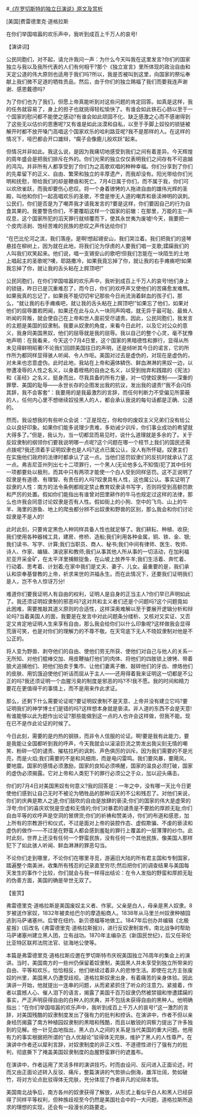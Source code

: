#[《在罗切斯特的独立日演说》原文及赏析](https://www.vrrw.net/wx/14679.html)

[美国]费雷德里克·道格拉斯

在你们举国喧嚣的欢乐声中，我听到成百上千万人的哀号!

【演讲词】

公民同胞们，对不起，请允许我问一声：为什么今天叫我在这里发言?你们的国家独立与我以及我所代表的人们有何相干?那个《独立宣言》里所体现的政治自由和天定公道的伟大原则也适用于我们吗?所以，我是否被叫到这里，向国家的祭坛奉献上我们微不足道的牺牲贡品，然后，由于你们的独立赐福了我们而要我连声谢谢、感恩戴德吗?

为了你们也为了我们，但愿上帝真能听到对这些问题的肯定回答。如真是这样，我的任务就容易了，身上的担子也就挑得轻松愉快了。有谁会如此铁石心肠以至于一个国家的慰问都不能使之感动?有谁会如此顽固不化、缺乏感激之心而不感谢得到了这些无以估价的恩惠呢?又有谁是如此淡漠和自私，以至于手脚上奴役的锁链被解开时都不放开嗓门高唱这个国家欢乐的哈利路亚呢?我不是那样的人。在这样的情况下，哑巴都会开口雄辩，“瘸子会像鹿儿般欢跃”起来。

但情况并非如此。我这么说，是因为我痛切地感受到我们之间有着差异。今天辉煌的周年盛会是把我们排斥在外的。你们光荣的独立仅仅表明我们之间存有不可逾越的鸿沟。并非所有人都享受到了你们为之高歌欢唱的种种幸福。你们分享到了你们的先辈留下的正义、自由、繁荣和独立的丰厚遗产，而我却没有。阳光带给你们光明和抚慰，带给我们的却是鞭痕和死亡。7月4日属于你们，而不属于我，你们可以欢欣雀跃，而我却要伤心悲叹。将一个身着镣铐的人拖进自由的雄伟光辉的圣殿，叫他和你们一起高唱欢乐的圣歌，不啻是惨无人道的嘲弄和亵渎神明的讽刺。公民们，你们是否是为了嘲弄我才请我发言的?要是这样，你们要因自己的行为自食其果的。我要警告你们，不要覆蹈这样一个国家的前辙：在那里，万能的主一声叹息，这个国家所犯的滔天罪行就倾覆而下，使其永世夷为废墟!今天，我要把一个皮肉活剥、饱经苦难的民族的悲叹之声传达给你们!

“在巴比伦河之滨，我们落座。是啊!想起锡安山，我们哭泣着。我们把我们的竖琴悬挂在柳树上，因为就在此地，将我们沦为俘虏的人要我们唱一支歌;蹂躏我们的人叫我们欢笑起来。他们说，唱一支锡安山的歌吧!但我们怎能在一块陌生的土地上唱起主的圣歌呢?噢，耶路撒冷，如果我竟忘掉了你，就让我的右手瘫痪吧!如果我忘掉了你，就让我的舌头粘在上腭顶吧!”

公民同胞们，在你们举国喧嚣的欢乐声中，我听到成百上千万人的哀号!他们身上的锁链，昨日已是沉重难忍了，而今日，你们的欢呼声又使他们的苦痛愈发难熬。如果我真的忘记了，如果我不能切切牢记那些今日尚流淌着鲜血的孩子们，那么，“就让我的右手瘫痪吧，就让我的舌头粘在上腭顶吧!”如果忘了他们，如果对他们的屈辱置若罔闻，如果还在此与众人一块同声鸣唱，就无异于最可耻、最耸人听闻的背叛，就会使自己在上帝和世人面前受尽谴责。因此，公民同胞们，我发言的主题是美国的奴隶制。我要从奴隶的角度，来看今日此时，以及它对公众的意义，我身同美国黑奴，他们的屈辱就是我的屈辱。我以自己的整个心灵，毫不犹豫地声明：在我看来，今天这个7月4日里，这个国家的黑暗德性和罪行，显得从所未见得鲜明昭著!不论我们回顾美国往日的声明，还是倾听其今日的诺言，它的所作所为都同样显得骇人听闻、令人作呕。美国对过去是虚伪的，对现在是虚伪的，对未来也恣意虚伪。此时此地，我站在上帝和遍体鳞伤、鲜血淋淋的黑奴一边，以惨遭凌辱的人性之名义，以身着桎梏的自由之名义，以受到抛弃和践踏的《宪法》和《圣经》之名义，挺身而出，尽我具备的所有力量，对一切使奴隶制——深重的罪孽、美国的耻辱——永世长存的企图发出我的抗议，发出我的谴责!“我不会闪烁其辞，我不会客套”：我要用的是我最激烈的言辞，而任何判断力不受偏见所蒙蔽的人，任何内心里不想继续奴役黑人的人，都会承认我说的每句话都是正确、公道的。

然而，我设想我的有些听众会说：“正是现在，你和你的废奴主义兄弟们没有给公众以良好印象。如果你们能多说理少责难，多劝诫少训斥，你们事业成功的希望就大得多了。”但是，我认为，当一切都显而易见时，说什么道理就是多余的了。关于反奴隶制的纲领你们要我说明哪一点呢?这个问题在哪一个枝节上我们的国民还需点拨呢?我还须着手证明奴隶也是人吗?这点已属公认，没人有所怀疑。奴隶主们在实施他们政府的法律时都承认了这一点。当他们惩罚奴隶们的反抗时就承认了这一点。弗吉尼亚州列出七十二项罪行，一个黑人(无论他多么不知情)犯了其中任何一项都要处以极刑，而其中只有两项才能使一个白人受到同样惩罚。这不正说明了奴隶是有道德、有理智、有责任的人吗?奴隶具有人性，这也属公认。事实证明了奴隶的人性：南方的法令条例都规定禁止教育奴隶读书写字，否则将受到高额罚款和严厉的处置。假如你们能指出有谁曾对田里耕作的牛马也规定过这样的法律，那么也许我会同意讨论奴隶是否有人性。假如街上的小狗、空中的飞鸟、山上的牛羊、海里的游鱼、地上的爬虫都分辨不出奴隶和野兽的区别，那么我会和你们讨论奴隶是不是人的!



此时此刻，只要肯定黑色人种同样具备人性也就足够了。我们耕耘、种植、收获;我们使用各种器械工具，建房、修桥、造船;我们利用各种金属，铜、铁、金、银;我们读书、写字、计算;我们当职员、商人、秘书;我们中间有律师、医生、牧师、诗人、作家、编辑、演说家和教师;我们从事其他人所从事的一切活动，在加利福尼亚开采金矿，在太平洋里捕鲸捉鱼，在山坡上放养牛羊;我们生活着、奔忙着、行动着、思考着、计划着;在家中我们是丈夫、妻子、儿女。最重要的是，我们承认和崇奉基督教的上帝，祈求来世的洪福永生。而在此情况下，还要我们证明我们是人，岂不令人惊讶万分!

难道你们要我证明人有自由的权利，证明人是自身的正当主人?你们早已声明如此了。我还须证明奴隶制的邪恶吗?这对共和主义者们还是个问题吗?这个问题竟如此困难，需要推敲其道义原则的合适性，这样深奥难解以至于要展开逻辑分析和辩论吗?当着美国人的面，我要是在发言中对此问题条分缕析、又核对又实证、又否定又肯定地证明人生来享有自由，那么我会给你们以什么印象呢?这样做我会显得荒唐可笑，也是对你们的理解力的不尊不敬。在天穹底下无人不晓奴隶制对他是不公正的。

将人变为野兽、剥夺他们的自由、使他们劳无所获、使他们对自己与他人的关系一无所知、对他们棍棒交加、用皮鞭抽打他们的肉体、将他们的四肢锁上镣铐、带着狼犬追捕他们、把他们拍卖于集市、让他们妻离子散、敲碎他们的牙齿、燎烙他们的皮肤、用饥饿迫使他们听话而屈从于主人——还用得着我来证明这一切都是不公正的吗?我还须证明一个血腥污臭的制度是邪恶的吗?不!我不愿。我的时间和精力要花在更值得干的事情上，而不是用来作此求证。

那么，还剩下什么需要论证呢?要证明奴隶制不是天意、上帝并没有建立它吗?要证明我们的神学博士们是错的吗?这样想本身就是亵渎。非人道的东西不会是天意!有谁能够以此为题作出论证?那些能做到这一点的人也许会这样做，但我不能。现在已不是作此论证的时候了。

今日此刻，需要的是灼热的钢铁，而非令人信服的论证。啊!要是我有此能力，要是我能让全国都听到我的呼声，今天我就会以滚滚巨流之势发出我尖刻无情的嘲笑、粉碎一切的谴责、摧枯拉朽的讽刺、声色俱厉的训斥。因为我们需要的不是光亮，而是火焰;我们需要的不是和风细雨，而是电闪雷鸣。我们要风暴，要飓风，要地震。国家的感情必须激励，国家的良知必须唤醒，国家的温良必须打破，国家的虚伪必须揭露。它对上帝和人类犯下的罪行必须公之于众，加以迎头痛击。

你们的7月4日对美国黑奴有何意义?我的回答是：一年之中，没有哪一天比今日更使他们感到让自己无时不被沦为牺牲品的那种滔天的不公和残忍了。对他们来说，你们的庆典是欺人之道;你们鼓吹的自由是放肆的亵渎;你们的国家的伟大是虚荣的浮夸;你们的喜庆欢悦是空虚和无情的;你们对暴君的谴责是不要脸的厚颜无耻;你们自由平等的欢呼声是空洞的冒牌货;你们的祈祷和赞美诗，你们的布道和感恩，加上所有的宗教游行和仪式，不过是面对上帝的装腔作态、虚假欺骗、不虔的亵渎和虚伪的做作——不过是在野蛮人都会感到羞耻的罪行上覆盖的一层薄薄的纱巾。此时此刻，世界上还没有任何一个野蛮民族，没有任何一个其他民族，像美国人那样犯下了如此骇人听闻、鲜血淋淋的罪恶勾当。

不论你们走到哪里，不论你们在哪里寻觅，游遍旧大陆的所有君主国和专制国家，踏遍整个南美洲，收集所有残忍的记录直至穷尽;然后把你们的调查结果与美国每天发生的事作个比较，你们就会与我一样得出结论：在令人发指的野蛮和厚颜无耻的伪善方面，美国的确是举世无双了。

【鉴赏】

弗雷德里克·道格拉斯是美国废奴主义者、作家。父亲是白人，母亲是黑人奴隶。8岁被送作家奴，1832年被卖给巴尔的摩造船商人。1838年从马里兰州奴隶种植园逃到马萨诸塞州。后曾在纽约、新贝德福等地做工。1847年后创办并编辑《北极星报》(后改名《弗雷德里克·道格拉斯报》)，进行反奴隶制宣传。南北战争时帮助马萨诸塞州建立黑人团，立有战功。1870年主编杂志《新国民世纪》，后又任哥伦比亚特区联邦法院法官、驻海地公使等。

本篇是弗雷德里克·道格拉斯应邀在罗切斯特市庆祝美国独立76周年的集会上的演讲。当时，美国南方的一些州仍保留着奴隶制，美国黑人并未享受到独立所带来的自由、平等和欢乐，恰恰相反，他们继续过着非人的悲惨生活。即使在北方主张废奴的州里，美国黑人仍遭受歧视。道格拉斯奴隶出身，有着痛苦的亲身体验。因此演讲一开始，他就提出一连串的问题，从而紧紧抓住了听众的注意力。紧接着，作者以震撼人心、催人泪下的语言，揭露了美国千百万奴隶仍然被禁锢和惨遭蹂躏的事实，严正声明获得自由的白种人的庆典，并不包括未获得自由的黑种人。他明确指出：“在你们举国喧嚣的欢乐声中，我听到成百上千万人的哀号!”这一激烈的言辞，对美国残酷的奴隶制度发出了强有力的批判和控诉。在演讲中，作者不但以亲身经历揭露了南方种植园奴隶制的黑暗和残酷，而且以敏锐的洞察力提出了许多独到的见解。他一针见血地指出，黑人白人之间的关系是当代美国的重大问题。他用有力的事实根据把所谓的“白人优越论”驳得体无完肤，维护了黑人的人性尊严。在演讲中作者还以犀利言辞，对奴隶制度的非正义性、不道德性进行了强有力的批判，彻底撕下了掩盖美国奴隶制度的血腥野蛮罪行的遮羞布。

在演讲中，作者运用了灵活多样的演讲技巧，时而由设问、反问进入正面论述，时而又由正面论述转入反驳、痛斥，整篇演讲的气势排山倒海，雄浑壮阔，势如破竹，将对方论点批驳得体无完肤，充分体现了作者非凡的论辩本领。

美国南北战争后，南方各州的奴隶获得了解放，从形式上看似乎白人和黑人已经获得了同样平等权利，但种族歧视至今仍然是美国社会中的一大问题，道格拉斯所追求的理想的实现，还会有一段漫长的路要走。

